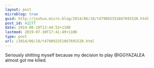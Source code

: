 ```yaml
---
layout: post
microblog: true
guid: http://joshua.micro.blog/2014/06/18/t479092351667691520.html
post_id: 41277
date: 2014-06-18T13:44:52+1100
lastmod: 2019-07-30T17:41:49+1100
type: post
url: /2014/06/18/t479092351667691520.html
---
```

Seriously shitting myself because my decision to play @IGGYAZALEA almost got me killed.
